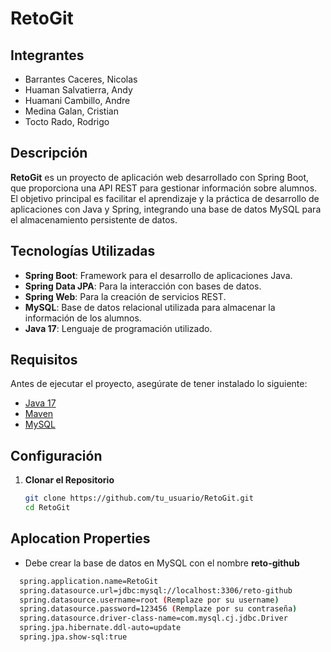 # RetoGit

## Integrantes

- Barrantes Caceres, Nicolas
- Huaman Salvatierra, Andy
- Huamani Cambillo, Andre
- Medina Galan, Cristian
- Tocto Rado, Rodrigo

## Descripción

**RetoGit** es un proyecto de aplicación web desarrollado con Spring Boot, que proporciona una API REST para gestionar información sobre alumnos. El objetivo principal es facilitar el aprendizaje y la práctica de desarrollo de aplicaciones con Java y Spring, integrando una base de datos MySQL para el almacenamiento persistente de datos.

## Tecnologías Utilizadas

- **Spring Boot**: Framework para el desarrollo de aplicaciones Java.
- **Spring Data JPA**: Para la interacción con bases de datos.
- **Spring Web**: Para la creación de servicios REST.
- **MySQL**: Base de datos relacional utilizada para almacenar la información de los alumnos.
- **Java 17**: Lenguaje de programación utilizado.

## Requisitos

Antes de ejecutar el proyecto, asegúrate de tener instalado lo siguiente:

- [Java 17](https://www.oracle.com/java/technologies/javase/jdk17-archive-downloads.html)
- [Maven](https://maven.apache.org/download.cgi)
- [MySQL](https://www.mysql.com/downloads/)

## Configuración

1. **Clonar el Repositorio**

   ```bash
   git clone https://github.com/tu_usuario/RetoGit.git
   cd RetoGit

## Aplocation Properties

- Debe crear la base de datos en MySQL con el nombre **reto-github**
 ```bash
   spring.application.name=RetoGit
   spring.datasource.url=jdbc:mysql://localhost:3306/reto-github
   spring.datasource.username=root (Remplaze por su username)
   spring.datasource.password=123456 (Remplaze por su contraseña)
   spring.datasource.driver-class-name=com.mysql.cj.jdbc.Driver
   spring.jpa.hibernate.ddl-auto=update
   spring.jpa.show-sql:true